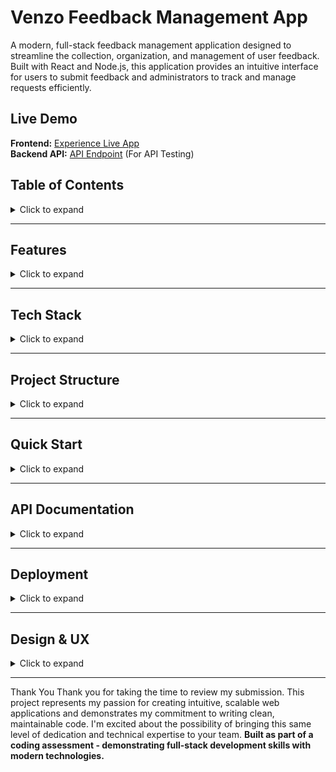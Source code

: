 # Venzo Feedback Management App

A modern, full-stack feedback management application designed to streamline the collection, organization, and management of user feedback. Built with React and Node.js, this application provides an intuitive interface for users to submit feedback and administrators to track and manage requests efficiently.

## Live Demo

**Frontend:** [Experience Live App](https://venzo-frontend.web.app/)  
**Backend API:** [API Endpoint](https://venzo-x5v3.onrender.com/api/) (For API Testing)

## Table of Contents

<details>
<summary>Click to expand</summary>

1. [Features](#features)
2. [Tech Stack](#tech-stack)
3. [Project Structure](#project-structure)
4. [Quick Start](#quick-start)
5. [API Documentation](#api-documentation)
6. [Deployment](#deployment)
7. [Design & UX](#design--ux)

</details>

---

## Features

<details>
<summary>Click to expand</summary>

### Core Features
- **Feedback Submission** - Users can submit detailed feedback with title, description, and category
- **Feedback Dashboard** - Comprehensive view of all feedback items with status indicators
- **Upvoting System** - Community-driven feedback prioritization through upvotes
- **Categorization** - Organize feedback by type (Feature, Bug, UI, etc.)
- **Status Tracking** - Real-time status updates (Open, Planned, In Progress, Done)

### Bonus Features
- **Advanced Filtering** - Filter feedback by status and category
- **Smart Sorting** - Sort by most upvoted or newest submissions
- **Admin Dashboard** - Administrative interface for status management
- **Search Functionality** - Quick search through feedback items
- **Responsive Design** - Mobile-friendly interface built with Tailwind CSS

</details>

---

## Tech Stack

<details>
<summary>Click to expand</summary>

### Frontend
- **React 18** - Modern React with hooks
- **Vite** - Fast build tool and dev server
- **Tailwind CSS** - Utility-first CSS framework
- **Axios** - HTTP client for API communication

### Backend
- **Node.js** - JavaScript runtime
- **Express.js** - Web application framework
- **MongoDB** - NoSQL database
- **Mongoose** - MongoDB object modeling

### Deployment & Hosting
- **Firebase Hosting** - Frontend deployment
- **Render.com** - Backend API hosting
- **MongoDB Atlas** - Cloud database

</details>

---

## Project Structure

<details>
<summary>Click to expand</summary>

```
Venzo/
├── Frontend/                 # React frontend application
│   ├── src/
│   │   ├── components/      # Reusable UI components
│   │   ├── pages/          # Application pages
│   │   ├── services/       # API service functions
│   │   └── utils/          # Utility functions
│   ├── public/             # Static assets
│   └── package.json        # Frontend dependencies
│
├── Backend/                 # Node.js backend API
│   ├── models/             # Mongoose data models
│   ├── routes/             # Express route handlers
│   ├── middleware/         # Custom middleware
│   ├── config/             # Configuration files
│   └── package.json        # Backend dependencies
│
└── README.md               # Project documentation
```

</details>

---

## Quick Start

<details>
<summary>Click to expand</summary>

### Prerequisites
- **Node.js** (v16 or higher)
- **npm** or **yarn**
- **MongoDB Atlas** account (or local MongoDB)
- **Firebase CLI** (for deployment)

### 1. Clone the Repository
```bash
git clone <your-repo-url>
cd Venzo
```

### 2. Backend Setup
```bash
cd Backend
npm install
```

Create a `.env` file in the `/Backend` directory:
```env
MONGODB_URI=your_mongodb_connection_string
PORT=5001
NODE_ENV=development
```

Start the backend server:
```bash
npm start
```
Backend will be running at `http://localhost:5001`

### 3. Frontend Setup
```bash
cd ../Frontend
npm install
```

*Optional: Create a `.env` file for custom API configuration:*
```env
VITE_API_BASE_URL=http://localhost:5001/api
```

Start the development server:
```bash
npm run dev
```
Frontend will be running at `http://localhost:5173`

</details>

---

## API Documentation

<details>
<summary>Click to expand</summary>

### Base URL
- **Development:** `http://localhost:5001/api`
- **Production:** `https://venzo-x5v3.onrender.com/api`

### Endpoints

| Method | Endpoint | Description | Parameters |
|--------|----------|-------------|------------|
| `GET` | `/feedbacks` | Retrieve all feedback items | Query: `status`, `category`, `sort` |
| `GET` | `/feedbacks/:id` | Get specific feedback by ID | Path: `id` |
| `POST` | `/feedbacks` | Submit new feedback | Body: `title`, `description`, `category` |
| `PATCH` | `/feedbacks/:id/upvote` | Increment upvote count | Path: `id` |
| `PATCH` | `/feedbacks/:id/status` | Update feedback status | Path: `id`, Body: `status` |

### Example API Calls

**Submit Feedback:**
```bash
curl -X POST https://venzo-x5v3.onrender.com/api/feedbacks \
  -H "Content-Type: application/json" \
  -d '{
    "title": "Improve UI Design",
    "description": "The current interface could be more intuitive",
    "category": "UI"
  }'
```

**Upvote Feedback:**
```bash
curl -X PATCH https://venzo-x5v3.onrender.com/api/feedbacks/:id/upvote
```

</details>

---

## Deployment

<details>
<summary>Click to expand</summary>

### Frontend Deployment (Firebase)
```bash
cd Frontend
npm run build
firebase deploy
```

### Backend Deployment (Render)
1. Connect your GitHub repository to Render
2. Configure environment variables in Render dashboard
3. Deploy automatically on push to main branch### Backend Deployment (Render)
1. Connect your GitHub repository to Render
2. Configure environment variables in Render dashboard
3. Deploy automatically on push to main branch

### Environment Variables
Ensure these variables are set in your deployment environment:
- `MONGODB_URI` - MongoDB connection string
- `PORT` - Server port (usually set automatically by hosting provider)
- `NODE_ENV` - Set to 'production' for production builds
- `NODE_ENV` - Set to 'production' for production builds

</details>

---

## Design & UX

<details>
<summary>Click to expand</summary>

- **User-Centric Design** - Intuitive interface focused on user experience
- **Mobile-First Approach** - Responsive design that works on all devices
- **Performance Optimized** - Fast loading times and smooth interactions
- **Accessibility** - Built with accessibility best practices
- **Modern UI** - Clean, professional design using Tailwind CSS

</details>

---
Thank You
Thank you for taking the time to review my submission. This project represents my passion for creating intuitive, scalable web applications and demonstrates my commitment to writing clean, maintainable code. I'm excited about the possibility of bringing this same level of dedication and technical expertise to your team.
**Built as part of a coding assessment - demonstrating full-stack development skills with modern technologies.**
